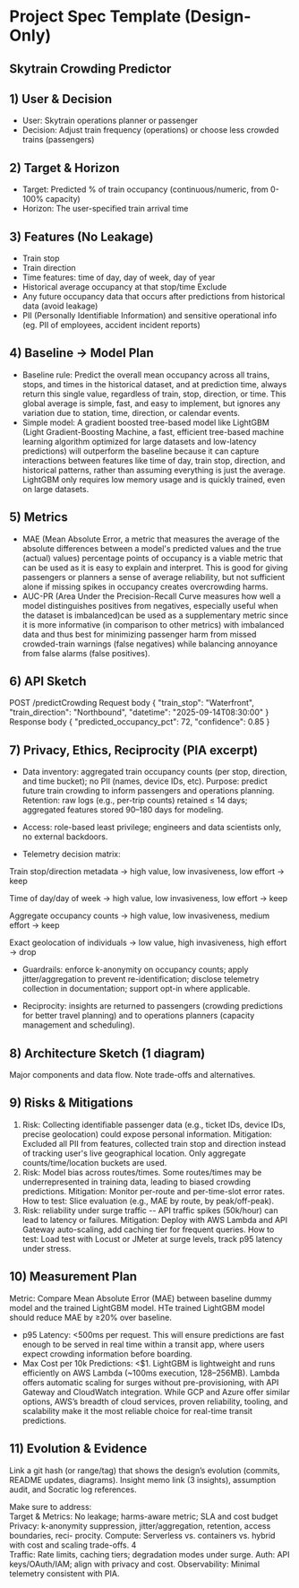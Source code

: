 # Project Spec Template (Design-Only)
## Skytrain Crowding Predictor

## 1) User & Decision
- User: Skytrain operations planner or passenger
- Decision: Adjust train frequency (operations) or choose less crowded trains (passengers)
    
## 2) Target & Horizon
- Target: Predicted % of train occupancy (continuous/numeric, from 0-100% capacity)
- Horizon: The user-specified train arrival time
## 3) Features (No Leakage)
- Train stop 
- Train direction
- Time features: time of day, day of week, day of year 
- Historical average occupancy at that stop/time
Exclude
- Any future occupancy data that occurs after predictions from historical data (avoid leakage)
- PII (Personally Identifiable Information) and sensitive operational info (eg. PII of employees, accident incident reports)
## 4) Baseline → Model Plan
- Baseline rule: Predict the overall mean occupancy across all trains, stops, and times in the historical dataset, and at prediction time, always return this single value, regardless of train, stop, direction, or time. This global average is simple, fast, and easy to implement, but ignores any variation due to station, time, direction, or calendar events.
- Simple model: A gradient boosted tree-based model like LightGBM (Light Gradient-Boosting Machine, a fast, efficient tree-based machine learning algorithm optimized for large datasets and low-latency predictions) will outperform the baseline because it can capture interactions between features like time of day, train stop, direction, and historical patterns, rather than assuming everything is just the average. LightGBM only requires low memory usage and is quickly trained, even on large datasets.
## 5) Metrics
- MAE (Mean Absolute Error,  a metric that measures the average of the absolute differences between a model's predicted values and the true (actual) values) percentage points of occupancy is a viable metric  that can be used as it is easy to explain and interpret. This is good for giving passengers or planners a sense of average reliability, but not sufficient alone if missing spikes in occupancy creates overcrowding harms.
- AUC-PR (Area Under the Precision-Recall Curve measures how well a model distinguishes positives from negatives, especially useful when the dataset is imbalanced)can be used as a supplementary metric since it is more informative (in comparison to other metrics) with imbalanced data and thus best for minimizing passenger harm from missed crowded-train warnings (false negatives) while balancing annoyance from false alarms (false positives).

## 6) API Sketch
POST /predictCrowding
Request body
{
  "train_stop": "Waterfront",
  "train_direction": "Northbound",
  "datetime": "2025-09-14T08:30:00"
}
Response body
{
  "predicted_occupancy_pct": 72,
  "confidence": 0.85
}

## 7) Privacy, Ethics, Reciprocity (PIA excerpt)
- Data inventory: aggregated train occupancy counts (per stop, direction, and time bucket); no PII (names, device IDs, etc).
Purpose: predict future train crowding to inform passengers and operations planning.
Retention: raw logs (e.g., per-trip counts) retained ≤ 14 days; aggregated features stored 90–180 days for modeling.
- Access: role-based least privilege; engineers and data scientists only, no external backdoors.

- Telemetry decision matrix:

Train stop/direction metadata → high value, low invasiveness, low effort → keep

Time of day/day of week → high value, low invasiveness, low effort → keep

Aggregate occupancy counts → high value, low invasiveness, medium effort → keep

Exact geolocation of individuals → low value, high invasiveness, high effort → drop

- Guardrails: enforce k-anonymity on occupancy counts; apply jitter/aggregation to prevent re-identification; disclose telemetry collection in documentation; support opt-in where applicable.

- Reciprocity: insights are returned to passengers (crowding predictions for better travel planning) and to operations planners (capacity management and scheduling).
## 8) Architecture Sketch (1 diagram)
Major components and data flow. Note trade-offs and alternatives.
						
## 9) Risks & Mitigations
1. Risk: Collecting identifiable passenger data (e.g., ticket IDs, device IDs, precise geolocation) could expose personal information.
   Mitigation: Excluded all PII from features, collected train stop and direction instead of tracking user's live geographical location. Only aggregate counts/time/location buckets are used.
3. Risk:  Model bias across routes/times. Some routes/times may be underrepresented in training data, leading to biased crowding predictions.
   Mitigation: Monitor per-route and per-time-slot error rates.
   How to test: Slice evaluation (e.g., MAE by route, by peak/off-peak).
5. Risk: reliability under surge traffic -- API traffic spikes (50k/hour) can lead to latency or failures.
   Mitigation: Deploy with AWS Lambda and API Gateway auto-scaling, add caching tier for frequent queries.
   How to test: Load test with Locust or JMeter at surge levels, track p95 latency under stress.
## 10) Measurement Plan
Metric: Compare Mean Absolute Error (MAE) between baseline dummy model and the trained LightGBM model. HTe trained LightGBM model should reduce MAE by ≥20% over baseline.
- p95 Latency: <500ms per request. This will ensure predictions are fast enough to be served in real time within a transit app, where users expect crowding information before boarding.
- Max Cost per 10k Predictions: <$1. LightGBM is lightweight and runs efficiently on AWS Lambda (~100ms execution, 128–256MB). Lambda offers automatic scaling for surges without pre-provisioning, with API Gateway and CloudWatch integration. While GCP and Azure offer similar options, AWS’s breadth of cloud services, proven reliability, tooling, and scalability make it the most reliable choice for real-time transit predictions.

## 11) Evolution & Evidence	
Link a git hash (or range/tag) that shows the design’s evolution (commits, README updates, diagrams).
Insight memo link (3 insights), assumption audit, and Socratic log references.
						
					


Make sure to address:	
Target & Metrics: No leakage; harms-aware metric; SLA and cost budget			
Privacy: k-anonymity suppression, jitter/aggregation, retention, access boundaries, reci- procity.
Compute: Serverless vs. containers vs. hybrid with cost and scaling trade-offs. 4	
Traffic: Rate limits, caching tiers; degradation modes under surge.
Auth: API keys/OAuth/IAM; align with privacy and cost.
Observability: Minimal telemetry consistent with PIA. 
